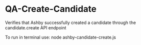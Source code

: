 # QA-Create-Candidate
Verifies that Ashby successfully created a candidate through the candidate.create API endpoint

To run in terminal use: node ashby-candidate-create.js
